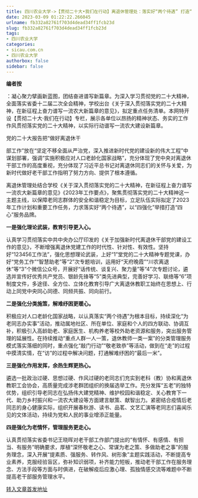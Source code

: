 ```yaml
---
title: 四川农业大学->【贯彻二十大•我们在行动】离退休管理处：落实好“两个待遇” 打造“四心”服务品牌 | sicau.com.cn
date: 2023-03-09 01:22:22.266045
urlname: fb332a82761f703d4dead34ff1fcb23d
slug: fb332a82761f703d4dead34ff1fcb23d
tags: 
- 四川农业大学
categories:
- sicau.com.cn
- 四川农业大学
authorbox: false
sidebar: false
---
```

**编者按**

：凝心聚力擘画新蓝图，团结奋进谱写新篇章。为深入学习贯彻党的二十大精神，全面落实省委十二届二次全会精神，学校出台《关于深入贯彻落实党的二十大精神，在新征程上奋力谱写一流农大新篇章的意见》，拟定重点任务清单。本网特开设【贯彻二十大·我们在行动】专栏，展示各单位以昂扬的精神状态、务实的工作作风贯彻落实党的二十大精神，以实际行动谱写一流农大建设新篇章。

党的二十大报告把“做好离退休干
<!--more-->
部工作”放在“坚定不移全面从严治党，深入推进新时代党的建设新的伟大工程”中谋划部署，强调“实施积极应对人口老龄化国家战略”，充分体现了党中央对离退休干部工作的高度重视，充分体现了习近平总书记对离退休同志们的关怀与关爱，为新时代做好老干部工作指明了努力方向、提供了根本遵循。

离退休管理处结合学校《关于深入贯彻落实党的二十大精神，在新征程上奋力谱写一流农大新篇章的意见》《2023年工作要点》，聚焦贯彻落实党的二十大精神这一主题主线，以保障老同志群体的安全和谐稳定为目标，立足队伍实际拟定了2023年工作计划和重要工作任务，力求落实好“两个待遇”，以“四强化”举措打造“四心”服务品牌。

**一是强化理论武装，教育引导更入心。**

认真学习贯彻落实中共中央办公厅印发的《关于加强新时代离退休干部党的建设工作的意见》，不断增强离退休党建工作的时代性、针对性、有效性。坚持好“123456工作法”，强化思想理论武装，上好“1”堂党的二十大精神专题党课，办好“党务工作”“智慧助老”等“2”次专题培训，运用好“天府晚霞”“川农离退休”等“3”个微信公众号，开展好“话传统、谈复兴、聚力量”等“4”次专题讨论，遴选并宣传好优秀共产党员、银龄先锋等“5”类先进典型，完善好学习、联络等“6”项制度文件，多途径、全方位、立体化教育引导广大离退休教职工始终在思想上、行动上同党中央同心同德、同频共振、同向前行。

**二是强化分类施策，解难纾困更暖心。**

积极应对人口老龄化国家战略，以认真落实“两个待遇”为根本目标，持续深化“为老同志办实事”活动，推动属地社区、所在单位、家庭和个人的四方联动、协调互补，积极引入高龄助老、家庭医生、机构养老等校外助老资源和服务，突出服务管理的延展性。在持续推动“重点人群一人一策，退休教师一类一案”的分类管理服务模式落实落细的同时，重点强化“敲门行动”“敬老致恭”等活动，做到在“走”的过程中摸清实情，在“访”的过程中解决问题，打通解难纾困的“最后一米”。

**三是强化作用发挥，余热生辉更热心。**

遴选一批政治过硬、思想过硬、作风过硬的老同志们充实到老科（教）协和离退休教职工会协会，高质量完成涉老群团组织的换届选举工作。充分发挥“五老”的独特优势，组织引导老同志在弘扬伟大建党精神、维护校园和谐稳定、关心教育下一代、助力乡村振兴和一流农大建设等方面建言献策、献智出力。紧密结合疫情后老同志的身心健康实际，组织开展春秋游、读书、品茗、文艺汇演等老同志们喜闻乐见的文体活动，持续为党和人民的事业增添正能量。

**四是强化为老情怀，管理服务更走心。**

认真贯彻落实省委书记王晓晖对老干部工作部门提出的“有情怀、有感情、有担当、有服务”明确要求，厚植“深怀敬老之心、常谋为老之策、多做助老之事”的服务理念，深入开展“提素质、强服务、转作风、树形象”主题实践活动，不断提高专业素养，克服经验盲区，弥补知识弱项，补齐能力短板，推动老干部工作在服务理念、方法手段等方面与时俱进，在破解疫后应激心理、孤独情感交流等难题中不断提高老干部服务管理水平。



[转入文章首发地址](https://news.sicau.edu.cn/info/1135/71261.htm)